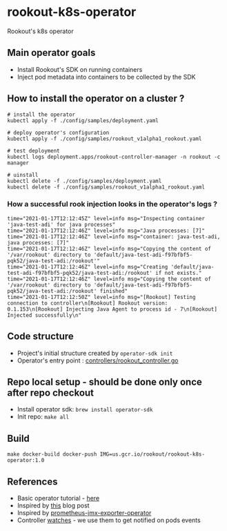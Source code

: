# rookout-k8s-operator
Rookout's k8s operator


## Main operator goals

- Install Rookout's SDK on running containers  
- Inject pod metadata into containers to be collected by the SDK

## How to install the operator on a cluster ? 
```
# install the operator
kubectl apply -f ./config/samples/deployment.yaml

# deploy operator's configuration
kubectl apply -f ./config/samples/rookout_v1alpha1_rookout.yaml

# test deployment
kubectl logs deployment.apps/rookout-controller-manager -n rookout -c manager

# uinstall
kubectl delete -f ./config/samples/deployment.yaml
kubectl delete -f ./config/samples/rookout_v1alpha1_rookout.yaml
```

### How a successful rook injection looks in the operator's logs ?
```
time="2021-01-17T12:12:45Z" level=info msg="Inspecting container 'java-test-adi' for java processes"
time="2021-01-17T12:12:46Z" level=info msg="Java processes: [7]"
time="2021-01-17T12:12:46Z" level=info msg="container: java-test-adi, java processes: [7]"
time="2021-01-17T12:12:46Z" level=info msg="Copying the content of '/var/rookout' directory to 'default/java-test-adi-f97bfbf5-pqk52/java-test-adi:/rookout'"
time="2021-01-17T12:12:46Z" level=info msg="Creating 'default/java-test-adi-f97bfbf5-pqk52/java-test-adi:/rookout' if not exists."
time="2021-01-17T12:12:46Z" level=info msg="Copying the content of '/var/rookout' directory to 'default/java-test-adi-f97bfbf5-pqk52/java-test-adi:/rookout' finished"
time="2021-01-17T12:12:50Z" level=info msg="[Rookout] Testing connection to controller\n[Rookout] Rookout version: 0.1.153\n[Rookout] Injecting Java Agent to process id - 7\n[Rookout] Injected successfully\n"
```


## Code structure
- Project's initial structure created by `operator-sdk init`
- Operator's entry point : [controllers/rookout_controller.go](./controllers/rookout_controller.go)


## Repo local setup - should be done only once after repo checkout
- Install operator sdk:  `brew install operator-sdk`
- Init repo: `make all`

## Build
`make docker-build docker-push IMG=us.gcr.io/rookout/rookout-k8s-operator:1.0`


## References
- Basic operator tutorial - [here](https://sdk.operatorframework.io/docs/building-operators/golang/tutorial/)
- Inspired by [this](https://banzaicloud.com/blog/operator-sdk/) blog post
- Inspired by [prometheus-jmx-exporter-operator](https://github.com/banzaicloud/prometheus-jmx-exporter-operator)
- Controller [watches](https://book-v1.book.kubebuilder.io/beyond_basics/controller_watches.html) - we use them to get notified on pods events


